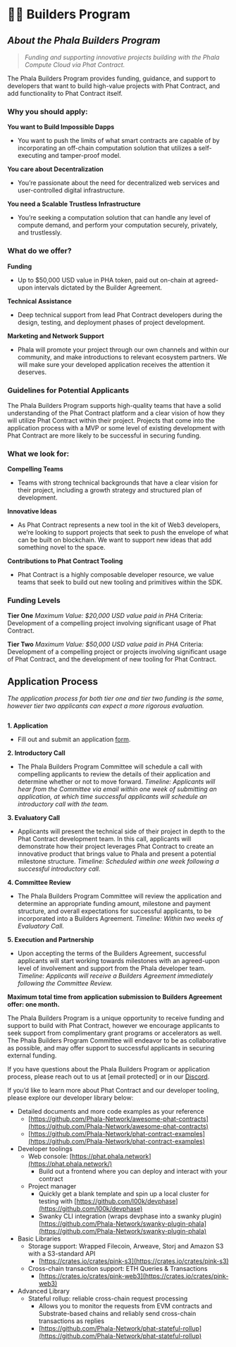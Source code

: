 # 👨‍🚀 Builders Program

## _**About the Phala Builders Program**_ <a href="#about-the-phala-builders-program" id="about-the-phala-builders-program"></a>

> _Funding and supporting innovative projects building with the Phala Compute Cloud via Phat Contract._

The Phala Builders Program provides funding, guidance, and support to developers that want to build high-value projects with Phat Contract, and add functionality to Phat Contract itself.

### **Why you should apply:** <a href="#why-you-should-apply" id="why-you-should-apply"></a>

**You want to Build Impossible Dapps**

* You want to push the limits of what smart contracts are capable of by incorporating an off-chain computation solution that utilizes a self-executing and tamper-proof model.

**You care about Decentralization**

* You’re passionate about the need for decentralized web services and user-controlled digital infrastructure.

**You need a Scalable Trustless Infrastructure**

* You’re seeking a computation solution that can handle any level of compute demand, and perform your computation securely, privately, and trustlessly.

### **What do we offer?** <a href="#what-do-we-offer" id="what-do-we-offer"></a>

**Funding**

* Up to $50,000 USD value in PHA token, paid out on-chain at agreed-upon intervals dictated by the Builder Agreement.

**Technical Assistance**

* Deep technical support from lead Phat Contract developers during the design, testing, and deployment phases of project development.

**Marketing and Network Support**

* Phala will promote your project through our own channels and within our community, and make introductions to relevant ecosystem partners. We will make sure your developed application receives the attention it deserves.

### **Guidelines for Potential Applicants** <a href="#guidelines-for-potential-applicants" id="guidelines-for-potential-applicants"></a>

The Phala Builders Program supports high-quality teams that have a solid understanding of the Phat Contract platform and a clear vision of how they will utilize Phat Contract within their project. Projects that come into the application process with a MVP or some level of existing development with Phat Contract are more likely to be successful in securing funding.

### **What we look for:**

**Compelling Teams**

* Teams with strong technical backgrounds that have a clear vision for their project, including a growth strategy and structured plan of development.

**Innovative Ideas**

* As Phat Contract represents a new tool in the kit of Web3 developers, we’re looking to support projects that seek to push the envelope of what can be built on blockchain. We want to support new ideas that add something novel to the space.

**Contributions to Phat Contract Tooling**

* Phat Contract is a highly composable developer resource, we value teams that seek to build out new tooling and primitives within the SDK.

### **Funding Levels** <a href="#funding-levels" id="funding-levels"></a>

**Tier One** _Maximum Value: $20,000 USD value paid in PHA_ Criteria: Development of a compelling project involving significant usage of Phat Contract.

**Tier Two** _Maximum Value: $50,000 USD value paid in PHA_ Criteria: Development of a compelling project or projects involving significant usage of Phat Contract, and the development of new tooling for Phat Contract.

## **Application Process** <a href="#application-process" id="application-process"></a>

_The application process for both tier one and tier two funding is the same, however tier two applicants can expect a more rigorous evaluation._

<figure><img src="../.gitbook/assets/builders-program.png" alt=""><figcaption></figcaption></figure>

**1. Application**

* Fill out and submit an application [form](https://docs.google.com/forms/d/e/1FAIpQLSdaWa5YA-YJL7Cc0b0\_cbpCdOvu1Ra7uJI95cudSLIduMrv\_A/viewform?usp=sf\_link).

**2. Introductory Call**

* The Phala Builders Program Committee will schedule a call with compelling applicants to review the details of their application and determine whether or not to move forward. _Timeline: Applicants will hear from the Committee via email within one week of submitting an application, at which time successful applicants will schedule an introductory call with the team._

**3. Evaluatory Call**

* Applicants will present the technical side of their project in depth to the Phat Contract development team. In this call, applicants will demonstrate how their project leverages Phat Contract to create an innovative product that brings value to Phala and present a potential milestone structure. _Timeline: Scheduled within one week following a successful introductory call._

**4. Committee Review**

* The Phala Builders Program Committee will review the application and determine an appropriate funding amount, milestone and payment structure, and overall expectations for successful applicants, to be incorporated into a Builders Agreement. _Timeline: Within two weeks of Evaluatory Call._

**5. Execution and Partnership**

* Upon accepting the terms of the Builders Agreement, successful applicants will start working towards milestones with an agreed-upon level of involvement and support from the Phala developer team. _Timeline: Applicants will receive a Builders Agreement immediately following the Committee Review._

**Maximum total time from application submission to Builders Agreement offer: one month.**

The Phala Builders Program is a unique opportunity to receive funding and support to build with Phat Contract, however we encourage applicants to seek support from complimentary grant programs or accelerators as well. The Phala Builders Program Committee will endeavor to be as collaborative as possible, and may offer support to successful applicants in securing external funding.

If you have questions about the Phala Builders Program or application process, please reach out to us at \[email protected] or in our [Discord](https://discord.gg/phala-network).

If you’d like to learn more about Phat Contract and our developer tooling, please explore our developer library below:

* Detailed documents and more code examples as your reference
  * [https://github.com/Phala-Network/awesome-phat-contracts](https://github.com/Phala-Network/awesome-phat-contracts)
  * [https://github.com/Phala-Network/phat-contract-examples](https://github.com/Phala-Network/phat-contract-examples)
* Developer toolings
  * Web console: [https://phat.phala.network](https://phat.phala.network/)
    * Build out a frontend where you can deploy and interact with your contract
  * Project manager
    * Quickly get a blank template and spin up a local cluster for testing with [https://github.com/l00k/devphase](https://github.com/l00k/devphase)
    * Swanky CLI integration (wraps devphase into a swanky plugin) [https://github.com/Phala-Network/swanky-plugin-phala](https://github.com/Phala-Network/swanky-plugin-phala)
* Basic Libraries
  * Storage support: Wrapped Filecoin, Arweave, Storj and Amazon S3 with a S3-standard API
    * [https://crates.io/crates/pink-s3](https://crates.io/crates/pink-s3)
  * Cross-chain transaction support: ETH Queries & Transactions
    * [https://crates.io/crates/pink-web3](https://crates.io/crates/pink-web3)
* Advanced Library
  * Stateful rollup: reliable cross-chain request processing
    * Allows you to monitor the requests from EVM contracts and Substrate-based chains and reliably send cross-chain transactions as replies
    * [https://github.com/Phala-Network/phat-stateful-rollup](https://github.com/Phala-Network/phat-stateful-rollup)
